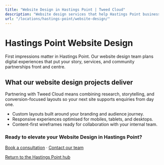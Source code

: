 ```yaml
---
title: "Website Design in Hastings Point | Tweed Cloud"
description: "Website design services that help Hastings Point businesses stand out online."
url: "/locations/hastings-point/website-design/"
---
```


# Hastings Point Website Design

First impressions matter in Hastings Point. Our website design team plans digital experiences that put your story, services, and community partnerships front and centre.

## What our website design projects deliver

Partnering with Tweed Cloud means combining research, storytelling, and conversion-focused layouts so your next site supports enquiries from day one.

- Custom layouts built around your branding and audience journey.
- Responsive experiences optimised for mobiles, tablets, and desktops.
- Content-first wireframes ready for collaboration with your internal team.

### Ready to elevate your Website Design in Hastings Point?

[Book a consultation](/consultation/) · [Contact our team](/contact/)

[Return to the Hastings Point hub](/locations/hastings-point/)
